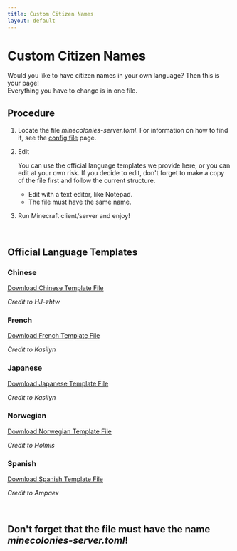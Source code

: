 ```yaml
---
title: Custom Citizen Names
layout: default
---
```

# Custom Citizen Names

Would you like to have citizen names in your own language? Then this is your page!<br>
Everything you have to change is in one file.
<br>

## Procedure

1. Locate the file _minecolonies-server.toml_. For information on how to find it, see the [config file](../../source/misc/configfile) page.<br>


2. Edit

   You can use the official language templates we provide here, or you can edit at your own risk. If you decide to edit,
   don't forget to make a copy of the file first and follow the current structure.
   <br>
    <ul>
   <li>Edit with a text editor, like Notepad.</li>
   <li>The file must have the same name.</li>
    </ul>


3. Run Minecraft client/server and enjoy!

<br>

## Official Language Templates

### Chinese

[Download Chinese Template File](../../source/misc/languageNameTemplates/chineseTemplate.toml)

*Credit to HJ-zhtw*

### French

[Download French Template File](../../source/misc/languageNameTemplates/frenchTemplate.toml)

*Credit to Kasilyn*

### Japanese

[Download Japanese Template File](../../source/misc/languageNameTemplates/japaneseTemplate.toml)

*Credit to Kasilyn*

### Norwegian

[Download Norwegian Template File](../../source/misc/languageNameTemplates/norwegianTemplate.toml)

*Credit to Holmis*

### Spanish

[Download Spanish Template File](../../source/misc/languageNameTemplates/spanishTemplate.toml)

*Credit to Ampaex*

<br>

## Don't forget that the file must have the name _minecolonies-server.toml_!
